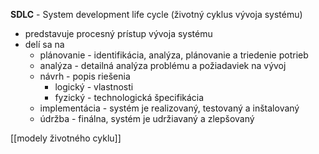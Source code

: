 **SDLC** - System development life cycle (životný cyklus vývoja systému)
- predstavuje procesný prístup vývoja systému
- delí sa na
	- plánovanie - identifikácia, analýza, plánovanie a triedenie potrieb
	- analýza - detailná analýza problému a požiadaviek na vývoj
	- návrh - popis riešenia
		- logický - vlastnosti
		- fyzický - technologická špecifikácia
	- implementácia - systém je realizovaný, testovaný a inštalovaný
	- údržba - finálna, systém je udržiavaný a zlepšovaný

[[modely životného cyklu]]